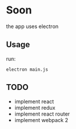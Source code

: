 # Soon

the app uses electron

## Usage

run:
```
electron main.js
```


## TODO
- implement react
- implement redux
- implement react router
- implement webpack 2
